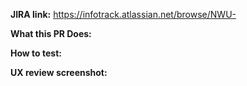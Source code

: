 <!---
The PR title MUST follow the conventional commit format
e.g. fix(breadcrumb): update paddings of elements
-->

**JIRA link:**
https://infotrack.atlassian.net/browse/NWU-

**What this PR Does:**

**How to test:**

**UX review screenshot:**

<!---
If this component makes visual changes, approval from the UX team is required.
Attach a screenshot here, otherwise the PR will be rejected.
-->
